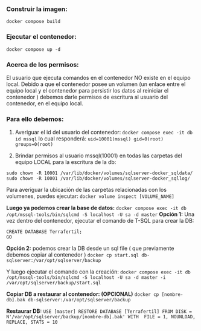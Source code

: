 ### Construir la imagen:
```docker compose build```

### Ejecutar el contenedor:
```docker compose up -d```

### Acerca de los permisos:

El usuario que ejecuta comandos en el contenedor NO existe en el equipo local. Debido a que el contenedor posee un volumen (un enlace entre el equipo local y el contenedor para persistir los datos al reiniciar el contenedor ) debemos darle permisos de escritura al usuario del contenedor, en el equipo local. 

### Para ello debemos:

1. Averiguar el id del usuario del contenedor: 
```docker compose exec -it db id mssql``` 
lo cual responderá: ```uid=10001(mssql) gid=0(root) groups=0(root)```

2. Brindar permisos al usuario mssql(10001) en todas las carpetas del equipo LOCAL para la escritura de la db:
```
sudo chown -R 10001 /var/lib/docker/volumes/sqlserver-docker_sqldata/
sudo chown -R 10001 /var/lib/docker/volumes/sqlserver-docker_sqllog/
```
Para averiguar la ubicación de las carpetas relacionadas con los volumenes, puedes ejecutar:
```docker volume inspect [VOLUME_NAME]```

**Luego ya podemos crear la base de datos:**
```docker compose exec -it db /opt/mssql-tools/bin/sqlcmd -S localhost -U sa -d master```
**Opción 1:** Una vez dentro del contenedor, ejecutar el comando de T-SQL para crear la DB:
```
CREATE DATABASE Terrafertil;
GO
```
**Opción 2:** podemos crear la DB desde un sql file ( que previamente debemos copiar al contenedor )
```docker cp start.sql db-sqlserver:/var/opt/sqlserver/backup```

Y luego ejecutar el comando con la creación:
```docker compose exec -it db /opt/mssql-tools/bin/sqlcmd -S localhost -U sa -d master -i /var/opt/sqlserver/backup/start.sql```

**Copiar DB a restaurar al contenedor: (OPCIONAL)**
```docker cp [nombre-db].bak db-sqlserver:/var/opt/sqlserver/backup```

**Restaurar DB:**
```USE [master] RESTORE DATABASE [Terrafertil] FROM DISK = N'/var/opt/sqlserver/backup/[nombre-db].bak' WITH  FILE = 1, NOUNLOAD, REPLACE, STATS = 10```
